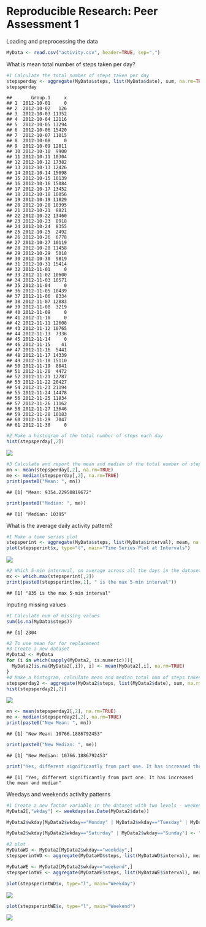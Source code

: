 # Reproducible Research: Peer Assessment 1


Loading and preprocessing the data


```r
MyData <- read.csv("activity.csv", header=TRUE, sep=",")
```

What is mean total number of steps taken per day?


```r
#1 Calculate the total number of steps taken per day
stepsperday <- aggregate(MyData$steps, list(MyData$date), sum, na.rm=TRUE)
stepsperday
```

```
##       Group.1     x
## 1  2012-10-01     0
## 2  2012-10-02   126
## 3  2012-10-03 11352
## 4  2012-10-04 12116
## 5  2012-10-05 13294
## 6  2012-10-06 15420
## 7  2012-10-07 11015
## 8  2012-10-08     0
## 9  2012-10-09 12811
## 10 2012-10-10  9900
## 11 2012-10-11 10304
## 12 2012-10-12 17382
## 13 2012-10-13 12426
## 14 2012-10-14 15098
## 15 2012-10-15 10139
## 16 2012-10-16 15084
## 17 2012-10-17 13452
## 18 2012-10-18 10056
## 19 2012-10-19 11829
## 20 2012-10-20 10395
## 21 2012-10-21  8821
## 22 2012-10-22 13460
## 23 2012-10-23  8918
## 24 2012-10-24  8355
## 25 2012-10-25  2492
## 26 2012-10-26  6778
## 27 2012-10-27 10119
## 28 2012-10-28 11458
## 29 2012-10-29  5018
## 30 2012-10-30  9819
## 31 2012-10-31 15414
## 32 2012-11-01     0
## 33 2012-11-02 10600
## 34 2012-11-03 10571
## 35 2012-11-04     0
## 36 2012-11-05 10439
## 37 2012-11-06  8334
## 38 2012-11-07 12883
## 39 2012-11-08  3219
## 40 2012-11-09     0
## 41 2012-11-10     0
## 42 2012-11-11 12608
## 43 2012-11-12 10765
## 44 2012-11-13  7336
## 45 2012-11-14     0
## 46 2012-11-15    41
## 47 2012-11-16  5441
## 48 2012-11-17 14339
## 49 2012-11-18 15110
## 50 2012-11-19  8841
## 51 2012-11-20  4472
## 52 2012-11-21 12787
## 53 2012-11-22 20427
## 54 2012-11-23 21194
## 55 2012-11-24 14478
## 56 2012-11-25 11834
## 57 2012-11-26 11162
## 58 2012-11-27 13646
## 59 2012-11-28 10183
## 60 2012-11-29  7047
## 61 2012-11-30     0
```

```r
#2 Make a histogram of the total number of steps each day
hist(stepsperday[,2])
```

![](PA1_template_files/figure-html/unnamed-chunk-2-1.png) 

```r
#3 Calculate and report the mean and median of the total number of steps taken per day
mn <- mean(stepsperday[,2], na.rm=TRUE)
me <- median(stepsperday[,2], na.rm=TRUE)
print(paste0("Mean: ", mn))
```

```
## [1] "Mean: 9354.22950819672"
```

```r
print(paste0("Median: ", me))
```

```
## [1] "Median: 10395"
```

What is the average daily activity pattern?


```r
#1 Make a time series plot
stepsperint <- aggregate(MyData$steps, list(MyData$interval), mean, na.rm=TRUE)
plot(stepsperint$x, type="l", main="Time Series Plot at Intervals")
```

![](PA1_template_files/figure-html/unnamed-chunk-3-1.png) 

```r
#2 Which 5-min internval, on average across all the days in the dataset, contains the max num of steps?
mx <- which.max(stepsperint[,2])
print(paste0(stepsperint[mx,1], " is the max 5-min interval"))
```

```
## [1] "835 is the max 5-min interval"
```

Inputing missing values


```r
#1 Calculate num of missing values 
sum(is.na(MyData$steps))
```

```
## [1] 2304
```

```r
#2 To use mean for for replacement
#3 Create a new dataset
MyData2 <- MyData
for (i in which(sapply(MyData2, is.numeric))){
  MyData2[is.na(MyData2[,i]), i] <- mean(MyData2[,i], na.rm=TRUE)
}
#4 Make a histogram, calculate mean and median total num of steps taken per day. 
stepsperday2 <- aggregate(MyData2$steps, list(MyData2$date), sum, na.rm=TRUE)
hist(stepsperday2[,2])
```

![](PA1_template_files/figure-html/unnamed-chunk-4-1.png) 

```r
mn <- mean(stepsperday2[,2], na.rm=TRUE)
me <- median(stepsperday2[,2], na.rm=TRUE)
print(paste0("New Mean: ", mn))
```

```
## [1] "New Mean: 10766.1886792453"
```

```r
print(paste0("New Median: ", me))
```

```
## [1] "New Median: 10766.1886792453"
```

```r
print("Yes, different significantly from part one. It has increased the mean and median")
```

```
## [1] "Yes, different significantly from part one. It has increased the mean and median"
```

Weedays and weekends activity patterns


```r
#1 Create a new factor variable in the dataset with two levels - weekend and weekday
MyData2[,"wkday"] <- weekdays(as.Date(MyData2$date))

MyData2$wkday[MyData2$wkday=="Monday" | MyData2$wkday=="Tuesday" | MyData2$wkday=="Wednesday" | MyData2$wkday=="Thursday" | MyData2$wkday=="Friday"] <- "weekday"

MyData2$wkday[MyData2$wkday=="Saturday" | MyData2$wkday=="Sunday"] <- "weekend"

#2 plot
MyDataWD <- MyData2[MyData2$wkday=="weekday",]
stepsperintWD <- aggregate(MyDataWD$steps, list(MyDataWD$interval), mean, na.rm=TRUE)

MyDataWE <- MyData2[MyData2$wkday=="weekend",]
stepsperintWE <- aggregate(MyDataWE$steps, list(MyDataWE$interval), mean, na.rm=TRUE)

plot(stepsperintWD$x, type="l", main="Weekday")
```

![](PA1_template_files/figure-html/unnamed-chunk-5-1.png) 

```r
plot(stepsperintWE$x, type="l", main="Weekend")
```

![](PA1_template_files/figure-html/unnamed-chunk-5-2.png) 










